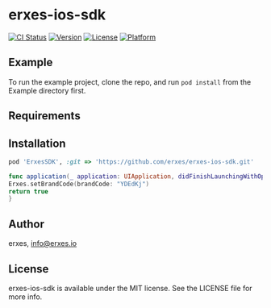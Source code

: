 # erxes-ios-sdk

[![CI Status](https://img.shields.io/travis/devpurevee/ErxesSDK.svg?style=flat)](https://travis-ci.org/devpurevee/ErxesSDK)
[![Version](https://img.shields.io/cocoapods/v/ErxesSDK.svg?style=flat)](https://cocoapods.org/pods/ErxesSDK)
[![License](https://img.shields.io/cocoapods/l/ErxesSDK.svg?style=flat)](https://cocoapods.org/pods/ErxesSDK)
[![Platform](https://img.shields.io/cocoapods/p/ErxesSDK.svg?style=flat)](https://cocoapods.org/pods/ErxesSDK)

## Example

To run the example project, clone the repo, and run `pod install` from the Example directory first.

## Requirements

## Installation

```ruby
pod 'ErxesSDK', :git => 'https://github.com/erxes/erxes-ios-sdk.git'
```

```swift
func application(_ application: UIApplication, didFinishLaunchingWithOptions launchOptions: [UIApplicationLaunchOptionsKey: Any]?) -> Bool {
Erxes.setBrandCode(brandCode: "YDEdKj")
return true
}
```

## Author

erxes, info@erxes.io

## License

erxes-ios-sdk is available under the MIT license. See the LICENSE file for more info.
